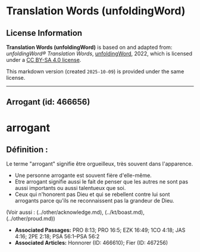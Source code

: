 # Translation Words (unfoldingWord)

## License Information

**Translation Words (unfoldingWord)** is based on and adapted from: _unfoldingWord® Translation Words_, [unfoldingWord](https://unfoldingword.org/utw), 2022, which is licensed under a [CC BY-SA 4.0 license](https://creativecommons.org/licenses/by-sa/4.0/legalcode.en).

This markdown version (created `2025-10-09`) is provided under the same license.



--------------------------------

## Arrogant (id: 466656)

arrogant
========

Définition :
------------

Le terme "arrogant" signifie être orgueilleux, très souvent dans l'apparence.

* Une personne arrogante est souvent fière d'elle\-même.
* Etre arrogant signifie aussi le fait de penser que les autres ne sont pas aussi importants ou aussi talentueux que soi.
* Ceux qui n'honorent pas Dieu et qui se rebellent contre lui sont arrogants parce qu'ils ne reconnaissent pas la grandeur de Dieu.

(Voir aussi : (../other/acknowledge.md), (../kt/boast.md), (../other/proud.md))

* **Associated Passages:** PRO 8:13; PRO 16:5; EZK 16:49; 1CO 4:18; JAS 4:16; 2PE 2:18; PSA 56:1–PSA 56:2
* **Associated Articles:** Honnorer (ID: 466610); Fier (ID: 467256)


